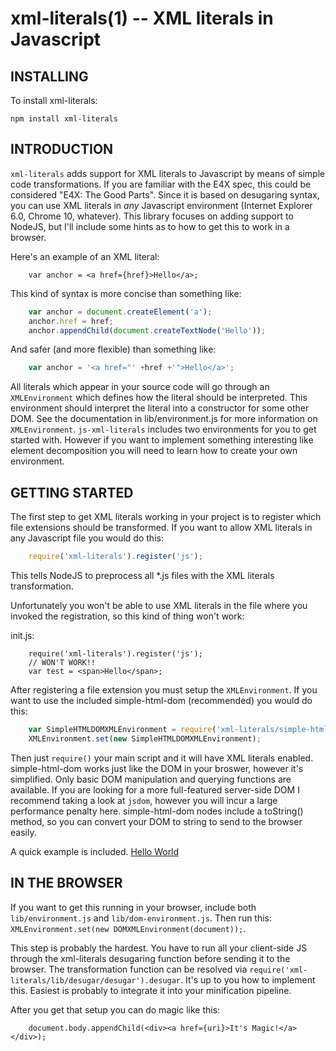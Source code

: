 xml-literals(1) -- XML literals in Javascript
=============================================

INSTALLING
----------

To install xml-literals:

	npm install xml-literals


INTRODUCTION
------------

`xml-literals` adds support for XML literals to Javascript by means of simple code transformations.
If you are familiar with the E4X spec, this could be considered "E4X: The Good Parts". Since it is
based on desugaring syntax, you can use XML literals in _any_ Javascript environment
(Internet Explorer 6.0, Chrome 10, whatever). This library focuses on adding support to NodeJS, but
I'll include some hints as to how to get this to work in a browser.

Here's an example of an XML literal:

```
	var anchor = <a href={href}>Hello</a>;
```

This kind of syntax is more concise than something like:

```javascript
	var anchor = document.createElement('a');
	anchor.href = href;
	anchor.appendChild(document.createTextNode('Hello'));
```

And safer (and more flexible) than something like:

```javascript
	var anchor = '<a href="' +href +'">Hello</a>';
```

All literals which appear in your source code will go through an `XMLEnvironment` which defines how
the literal should be interpreted. This environment should interpret the literal into a constructor
for some other DOM. See the documentation in lib/environment.js for more information on
`XMLEnvironment`. `js-xml-literals` includes two environments for you to get started with. However
if you want to implement something interesting like element decomposition you will need to learn how
to create your own environment.


GETTING STARTED
---------------

The first step to get XML literals working in your project is to register which file extensions
should be transformed. If you want to allow XML literals in any Javascript file you would do this:

```javascript
	require('xml-literals').register('js');
```

This tells NodeJS to preprocess all *.js files with the XML literals transformation.

Unfortunately you won't be able to use XML literals in the file where you invoked the registration,
so this kind of thing won't work:

init.js:
```
	require('xml-literals').register('js');
	// WON'T WORK!!
	var test = <span>Hello</span>;
```

After registering a file extension you must setup the `XMLEnvironment`. If you want to use the
included simple-html-dom (recommended) you would do this:

```javascript
	var SimpleHTMLDOMXMLEnvironment = require('xml-literals/simple-html-dom');
	XMLEnvironment.set(new SimpleHTMLDOMXMLEnvironment);
```

Then just `require()` your main script and it will have XML literals enabled. simple-html-dom works
just like the DOM in your broswer, however it's simplified. Only basic DOM manipulation and querying
functions are available. If you are looking for a more full-featured server-side DOM I recommend
taking a look at `jsdom`, however you will incur a large performance penalty here. simple-html-dom
nodes include a toString() method, so you can convert your DOM to string to send to the browser
easily.

A quick example is included. [Hello
World](https://github.com/laverdet/js-xml-literal/tree/master/example)


IN THE BROWSER
--------------

If you want to get this running in your browser, include both `lib/environment.js` and
`lib/dom-environment.js`. Then run this: `XMLEnvironment.set(new DOMXMLEnvironment(document));`.

This step is probably the hardest. You have to run all your client-side JS through the xml-literals
desugaring function before sending it to the browser. The transformation function can be resolved
via `require('xml-literals/lib/desugar/desugar').desugar`. It's up to you how to implement this.
Easiest is probably to integrate it into your minification pipeline.

After you get that setup you can do magic like this:
```
	document.body.appendChild(<div><a href={uri}>It's Magic!</a></div>);
```
